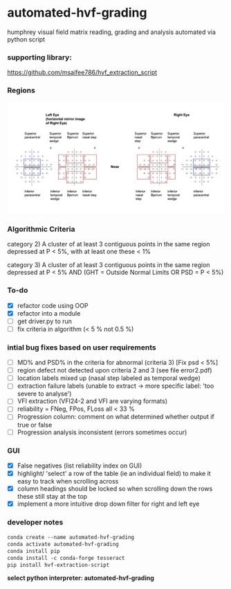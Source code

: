 # automated-hvf-grading
humphrey visual field matrix reading, grading and analysis automated via python script

### supporting library:
https://github.com/msaifee786/hvf_extraction_script

### Regions 
![image info](images/regions.png)

### Algorithmic Criteria

  category 2) A cluster of at least 3 contiguous points in the same region depressed at P < 5%, with at least one these < 1%

  category 3) A cluster of at least 3 contiguous points in the same region depressed at P < 5% AND (GHT = Outside Normal Limits OR PSD = P < 5%) 

### To-do

- [x] refactor code using OOP
- [x] refactor into a module
- [ ] get driver.py to run
- [ ] fix criteria in algorithm (< 5 % not 0.5 %) 

### intial bug fixes based on user requirements
- [ ] MD% and PSD% in the criteria for abnormal (criteria 3) [Fix psd < 5%]
- [ ] region defect not detected upon criteria 2 and 3 (see file error2.pdf)
- [ ] location labels mixed up (nasal step labeled as temporal wedge) 
- [ ] extraction failure labels (unable to extract -> more specific label: 'too severe to analyse')
- [ ] VFI extraction (VFI24-2 and VFI are varying formats)
- [ ] reliability = FNeg, FPos, FLoss all < 33 %
- [ ] Progression column: comment on what determined whether output if true or false
- [ ] Progression analysis inconsistent (errors sometimes occur)

### GUI
- [x] False negatives (list reliability index on GUI)
- [x] highlight/ 'select' a row of the table (ie an individual field) to make it easy to track when scrolling across
- [x] column headings should be locked so when scrolling down the rows these still stay at the top
- [x] implement a more intuitive drop down filter for right and left eye

### developer notes
```
conda create --name automated-hvf-grading
conda activate automated-hvf-grading
conda install pip
conda install -c conda-forge tesseract
pip install hvf-extraction-script
```

**select python interpreter: automated-hvf-grading**

